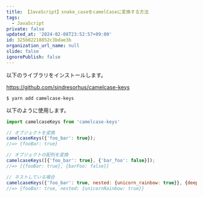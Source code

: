 ```yaml
---
title: 【JavaScript】snake_caseをcamelCaseに変換する方法
tags:
  - JavaScript
private: false
updated_at: '2024-02-08T23:52:57+09:00'
id: 325b02218852c3bdae3b
organization_url_name: null
slide: false
ignorePublish: false
---
```

以下のライブラリをインストールします。

https://github.com/sindresorhus/camelcase-keys

```shell
$ yarn add camelcase-keys
```

以下のように使用します。

```js
import camelcaseKeys from 'camelcase-keys'

// オブジェクトを変換
camelcaseKeys({'foo_bar': true});
//=> {fooBar: true}

// オブジェクトの配列を変換
camelcaseKeys([{'foo_bar': true}, {'bar_foo': false}]);
//=> [{fooBar: true}, {barFoo: false}]

// ネストしている場合
camelcaseKeys({'foo_bar': true, nested: {unicorn_rainbow: true}}, {deep: true});
//=> {fooBar: true, nested: {unicornRainbow: true}}
```
